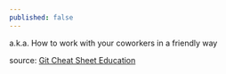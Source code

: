```yaml
---
published: false
---
```

a.k.a. How to work with your coworkers in a friendly way



source: [Git Cheat Sheet Education](https://education.github.com/git-cheat-sheet-education.pdf)